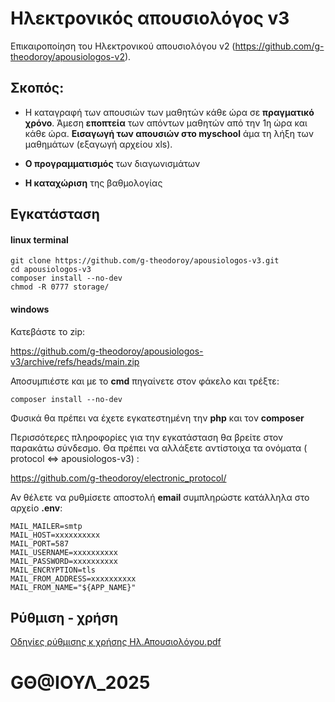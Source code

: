 # Ηλεκτρονικός απουσιολόγος v3

Επικαιροποίηση του Ηλεκτρονικού απουσιολόγου v2 (https://github.com/g-theodoroy/apousiologos-v2).


## Σκοπός: 

- Η καταγραφή των απουσιών των μαθητών κάθε ώρα σε **πραγματικό χρόνο**. Άμεση **εποπτεία** των απόντων μαθητών από την 1η ώρα και κάθε ώρα.  **Εισαγωγή των απουσιών στο myschool** άμα τη λήξη των μαθημάτων (εξαγωγή αρχείου xls).

- **Ο προγραμματισμός** των διαγωνισμάτων

- **Η καταχώριση** της βαθμολογίας



## Εγκατάσταση



#### linux terminal

```
git clone https://github.com/g-theodoroy/apousiologos-v3.git
cd apousiologos-v3
composer install --no-dev
chmod -R 0777 storage/
```


#### windows

Κατεβάστε το zip:

https://github.com/g-theodoroy/apousiologos-v3/archive/refs/heads/main.zip

Αποσυμπιέστε και με το **cmd** πηγαίνετε στον φάκελο και τρέξτε:
```
composer install --no-dev
```


Φυσικά θα πρέπει να έχετε εγκατεστημένη την **php** και τον **composer**



Περισσότερες πληροφορίες για την εγκατάσταση θα βρείτε στον παρακάτω σύνδεσμο. Θα πρέπει να αλλάξετε αντίστοιχα τα ονόματα ( protocol <=> apousiologos-v3) :

https://github.com/g-theodoroy/electronic_protocol/



Αν θέλετε να ρυθμίσετε αποστολή **email** συμπληρώστε κατάλληλα στο αρχείο **.env**:

```
MAIL_MAILER=smtp
MAIL_HOST=xxxxxxxxxx
MAIL_PORT=587
MAIL_USERNAME=xxxxxxxxxx
MAIL_PASSWORD=xxxxxxxxxx
MAIL_ENCRYPTION=tls
MAIL_FROM_ADDRESS=xxxxxxxxxx
MAIL_FROM_NAME="${APP_NAME}"
```


## Ρύθμιση - χρήση

[Οδηγίες ρύθμισης κ χρήσης Ηλ.Απουσιολόγου.pdf](https://drive.google.com/file/d/1TrRDgVu3BTsZcATAHILY4VXC6cUVIcmP/view?usp=sharing)


# GΘ@ΙΟΥΛ_2025



